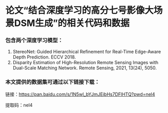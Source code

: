 # 论文“结合深度学习的高分七号影像大场景DSM生成”的相关代码和数据

### 包含两个深度学习模型：
1. StereoNet: Guided Hierarchical Refinement for Real-Time Edge-Aware Depth Prediction. ECCV 2018.
2. Disparity Estimation of High-Resolution Remote Sensing Images with Dual-Scale Matching Network. Remote Sensing, 2021, 13(24), 5050.

### 本文提供的数据集可通过以下链接下载：
链接：https://pan.baidu.com/s/1N5wl_bYJmJEibHs7DFlHTQ?pwd=nel4 

提取码：nel4
